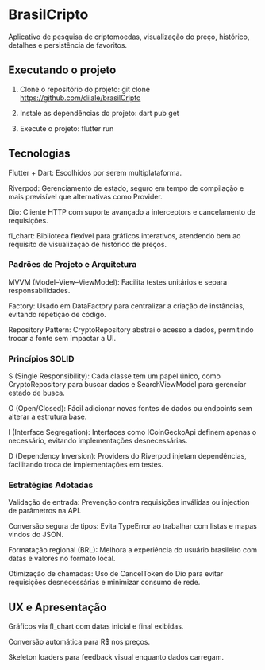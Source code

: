 # BrasilCripto

Aplicativo de pesquisa de criptomoedas, visualização do preço, histórico, detalhes e persistência de favoritos. 

## Executando o projeto

1. Clone o repositório do projeto:
   git clone https://github.com/diiale/brasilCripto

2. Instale as dependências do projeto:
   dart pub get

3. Execute o projeto:
   flutter run

## Tecnologias

Flutter + Dart: Escolhidos por serem multiplataforma.

Riverpod: Gerenciamento de estado, seguro em tempo de compilação e mais previsível que alternativas como Provider.

Dio: Cliente HTTP com suporte avançado a interceptors e cancelamento de requisições.

fl_chart: Biblioteca flexível para gráficos interativos, atendendo bem ao requisito de visualização de histórico de preços.

### Padrões de Projeto e Arquitetura

MVVM (Model–View–ViewModel): Facilita testes unitários e separa responsabilidades.

Factory: Usado em DataFactory para centralizar a criação de instâncias, evitando repetição de código.

Repository Pattern: CryptoRepository abstrai o acesso a dados, permitindo trocar a fonte sem impactar a UI.

### Princípios SOLID

S (Single Responsibility): Cada classe tem um papel único, como CryptoRepository para buscar dados e SearchViewModel para gerenciar estado de busca.

O (Open/Closed): Fácil adicionar novas fontes de dados ou endpoints sem alterar a estrutura base.

I (Interface Segregation): Interfaces como ICoinGeckoApi definem apenas o necessário, evitando implementações desnecessárias.

D (Dependency Inversion): Providers do Riverpod injetam dependências, facilitando troca de implementações em testes.

### Estratégias Adotadas

Validação de entrada: Prevenção contra requisições inválidas ou injection de parâmetros na API.

Conversão segura de tipos: Evita TypeError ao trabalhar com listas e mapas vindos do JSON.

Formatação regional (BRL): Melhora a experiência do usuário brasileiro com datas e valores no formato local.

Otimização de chamadas: Uso de CancelToken do Dio para evitar requisições desnecessárias e minimizar consumo de rede.

## UX e Apresentação

Gráficos via fl_chart com datas inicial e final exibidas.

Conversão automática para R$ nos preços.

Skeleton loaders para feedback visual enquanto dados carregam.